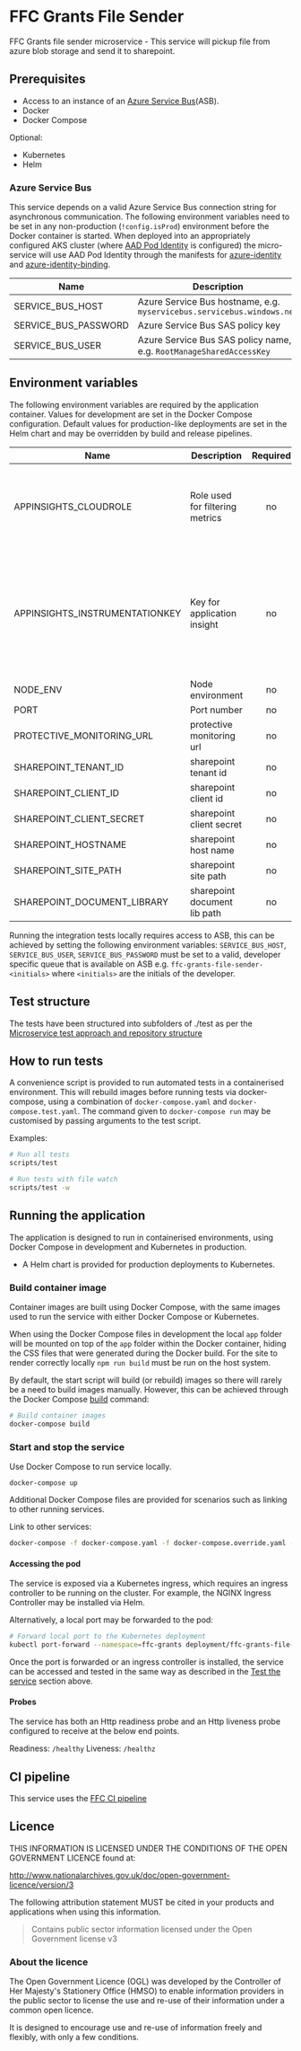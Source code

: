 # FFC Grants File Sender

FFC Grants file sender microservice - This service will pickup file from azure blob storage and send it to sharepoint.

## Prerequisites

- Access to an instance of an
[Azure Service Bus](https://docs.microsoft.com/en-us/azure/service-bus-messaging/)(ASB).
- Docker
- Docker Compose

Optional:

- Kubernetes
- Helm

### Azure Service Bus

This service depends on a valid Azure Service Bus connection string for
asynchronous communication.  The following environment variables need to be set
in any non-production (`!config.isProd`) environment before the Docker
container is started. When deployed into an appropriately configured AKS
cluster (where [AAD Pod Identity](https://github.com/Azure/aad-pod-identity) is
configured) the micro-service will use AAD Pod Identity through the manifests
for
[azure-identity](./helm/ffc-grants-claim-service/templates/azure-identity.yaml)
and
[azure-identity-binding](./helm/ffc-grants-claim-service/templates/azure-identity-binding.yaml).

| Name                   | Description                                                                                |
| ----                   | -----------                                                                                |
| SERVICE_BUS_HOST       | Azure Service Bus hostname, e.g. `myservicebus.servicebus.windows.net`                     |
| SERVICE_BUS_PASSWORD   | Azure Service Bus SAS policy key                                                           |
| SERVICE_BUS_USER       | Azure Service Bus SAS policy name, e.g. `RootManageSharedAccessKey`                        |

## Environment variables

The following environment variables are required by the application container.
Values for development are set in the Docker Compose configuration. Default
values for production-like deployments are set in the Helm chart and may be
overridden by build and release pipelines.

| Name                                      | Description                               | Required  | Default            | Valid                       | Notes                                                                             |
| ----                                      | -----------                               | :-------: | -------            | -----                       | -----                                                                             |
| APPINSIGHTS_CLOUDROLE                     | Role used for filtering metrics           | no        |                    |                             | Set to `ffc-grants-file-sender` in docker compose files                               |
| APPINSIGHTS_INSTRUMENTATIONKEY            | Key for application insight               | no        |                    |                             | App insights only enabled if key is present. Note: Silently fails for invalid key |
| NODE_ENV                                  | Node environment                          | no        | development        | development,test,production |                                                                                   |
| PORT                                      | Port number                               | no        | 3000               |                             |                                      |
| PROTECTIVE_MONITORING_URL                 | protective monitoring url                 | no        | url                |                             |                                                                                   |
| SHAREPOINT_TENANT_ID                      | sharepoint tenant id                      | no        |                    |                             |                                                                                   |
| SHAREPOINT_CLIENT_ID                      | sharepoint client id                      | no        |                    |                             |                                                                                   |
| SHAREPOINT_CLIENT_SECRET                  | sharepoint client secret                  | no        |                    |                             |                                                                                   |
| SHAREPOINT_HOSTNAME                       | sharepoint host name                      | no        |                    |                             |                                                                                   |
| SHAREPOINT_SITE_PATH                      | sharepoint site path                      | no        |                    |                             |                                                                                   |
| SHAREPOINT_DOCUMENT_LIBRARY               | sharepoint document lib path              | no        |                    |                             |                                                                                   |

Running the integration tests locally requires access to ASB, this can be
achieved by setting the following environment variables:
`SERVICE_BUS_HOST`, `SERVICE_BUS_USER`, `SERVICE_BUS_PASSWORD` must be set to a valid, developer specific queue that is
available on ASB e.g. `ffc-grants-file-sender-<initials>` where `<initials>` are the
initials of the developer.

## Test structure

The tests have been structured into subfolders of ./test as per the
[Microservice test approach and repository structure](https://eaflood.atlassian.net/wiki/spaces/FPS/pages/1845396477/Microservice+test+approach+and+repository+structure)

## How to run tests

A convenience script is provided to run automated tests in a containerised
environment. This will rebuild images before running tests via docker-compose,
using a combination of `docker-compose.yaml` and `docker-compose.test.yaml`.
The command given to `docker-compose run` may be customised by passing
arguments to the test script.

Examples:

```bash
# Run all tests
scripts/test

# Run tests with file watch
scripts/test -w
```

## Running the application

The application is designed to run in containerised environments, using Docker
Compose in development and Kubernetes in production.

- A Helm chart is provided for production deployments to Kubernetes.

### Build container image

Container images are built using Docker Compose, with the same images used to
run the service with either Docker Compose or Kubernetes.

When using the Docker Compose files in development the local `app` folder will
be mounted on top of the `app` folder within the Docker container, hiding the
CSS files that were generated during the Docker build.  For the site to render
correctly locally `npm run build` must be run on the host system.

By default, the start script will build (or rebuild) images so there will
rarely be a need to build images manually. However, this can be achieved
through the Docker Compose
[build](https://docs.docker.com/compose/reference/build/) command:

```bash
# Build container images
docker-compose build
```

### Start and stop the service

Use Docker Compose to run service locally.

`docker-compose up`

Additional Docker Compose files are provided for scenarios such as linking to
other running services.

Link to other services:

```bash
docker-compose -f docker-compose.yaml -f docker-compose.override.yaml -f docker-compose.link.yaml up
```

#### Accessing the pod

The service is exposed via a Kubernetes ingress, which requires an ingress
controller to be running on the cluster. For example, the NGINX Ingress
Controller may be installed via Helm.  

Alternatively, a local port may be forwarded to the pod:

```bash
# Forward local port to the Kubernetes deployment
kubectl port-forward --namespace=ffc-grants deployment/ffc-grants-file-sender 3000:3000
```

Once the port is forwarded or an ingress controller is installed, the service
can be accessed and tested in the same way as described in the
[Test the service](#test-the-service) section above.

#### Probes

The service has both an Http readiness probe and an Http liveness probe
configured to receive at the below end points.

Readiness: `/healthy`
Liveness: `/healthz`

## CI pipeline

This service uses the [FFC CI pipeline](https://github.com/DEFRA/ffc-jenkins-pipeline-library)

## Licence

THIS INFORMATION IS LICENSED UNDER THE CONDITIONS OF THE OPEN GOVERNMENT LICENCE found at:

<http://www.nationalarchives.gov.uk/doc/open-government-licence/version/3>

The following attribution statement MUST be cited in your products and applications when using this information.

> Contains public sector information licensed under the Open Government license v3

### About the licence

The Open Government Licence (OGL) was developed by the Controller of Her Majesty's Stationery Office (HMSO) to enable information providers in the public sector to license the use and re-use of their information under a common open licence.

It is designed to encourage use and re-use of information freely and flexibly, with only a few conditions.
